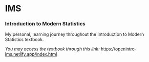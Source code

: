 # IMS
### Introduction to Modern Statistics 


My personal, learning journey throughout the Introduction to Modern Statistics textbook. 

*You may access the textbook through this link:* https://openintro-ims.netlify.app/index.html
